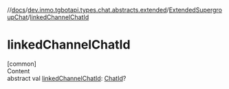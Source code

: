 //[docs](../../../index.md)/[dev.inmo.tgbotapi.types.chat.abstracts.extended](../index.md)/[ExtendedSupergroupChat](index.md)/[linkedChannelChatId](linked-channel-chat-id.md)



# linkedChannelChatId  
[common]  
Content  
abstract val [linkedChannelChatId](linked-channel-chat-id.md): [ChatId](../../dev.inmo.tgbotapi.types/-chat-id/index.md)?  



